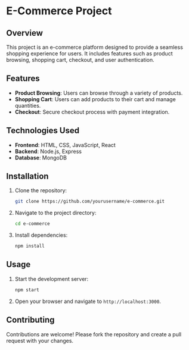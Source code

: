 # E-Commerce Project

## Overview
This project is an e-commerce platform designed to provide a seamless shopping experience for users. It includes features such as product browsing, shopping cart, checkout, and user authentication.

## Features
- **Product Browsing**: Users can browse through a variety of products.
- **Shopping Cart**: Users can add products to their cart and manage quantities.
- **Checkout**: Secure checkout process with payment integration.

## Technologies Used
- **Frontend**: HTML, CSS, JavaScript, React
- **Backend**: Node.js, Express
- **Database**: MongoDB

## Installation
1. Clone the repository:
    ```bash
    git clone https://github.com/yourusername/e-commerce.git
    ```
2. Navigate to the project directory:
    ```bash
    cd e-commerce
    ```
3. Install dependencies:
    ```bash
    npm install
    ```

## Usage
1. Start the development server:
    ```bash
    npm start
    ```
2. Open your browser and navigate to `http://localhost:3000`.

## Contributing
Contributions are welcome! Please fork the repository and create a pull request with your changes.

